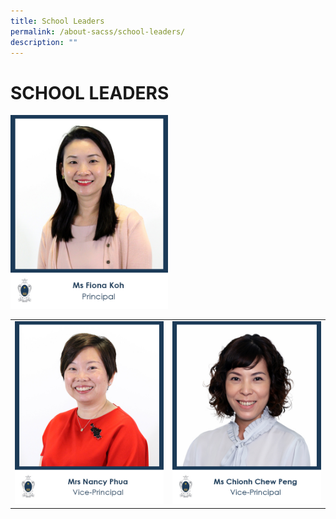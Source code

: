 ```yaml
---
title: School Leaders
permalink: /about-sacss/school-leaders/
description: ""
---
```

# SCHOOL LEADERS
<img src="/images/About%20us/1_MS-FIONA-KOH.jpg"
     style="width:50%"> 

|   |   |
|---|---|
|  ![](/images/About%20us/2_MRS-NANCY-PHUA.jpg) | ![](/images/About%20us/Ms-Chionh-Chew-Peng-VP.jpg)  |